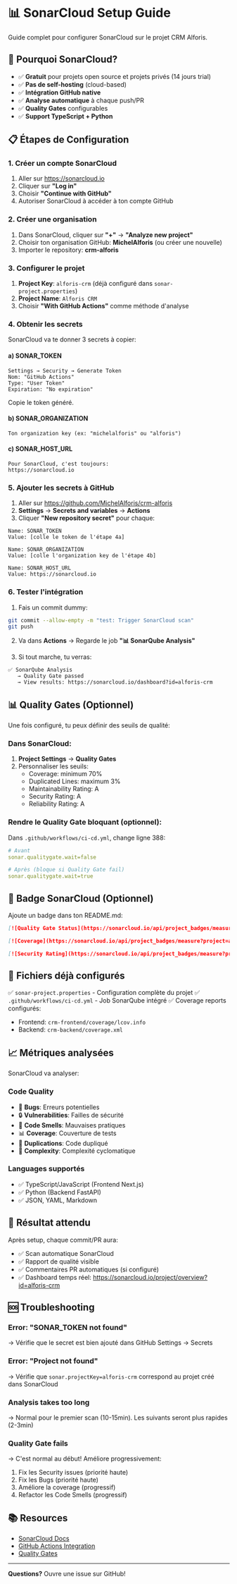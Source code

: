 # 📊 SonarCloud Setup Guide

Guide complet pour configurer SonarCloud sur le projet CRM Alforis.

## 🎯 Pourquoi SonarCloud?

- ✅ **Gratuit** pour projets open source et projets privés (14 jours trial)
- ✅ **Pas de self-hosting** (cloud-based)
- ✅ **Intégration GitHub native**
- ✅ **Analyse automatique** à chaque push/PR
- ✅ **Quality Gates** configurables
- ✅ **Support TypeScript + Python**

## 📋 Étapes de Configuration

### 1. Créer un compte SonarCloud

1. Aller sur https://sonarcloud.io
2. Cliquer sur **"Log in"**
3. Choisir **"Continue with GitHub"**
4. Autoriser SonarCloud à accéder à ton compte GitHub

### 2. Créer une organisation

1. Dans SonarCloud, cliquer sur **"+"** → **"Analyze new project"**
2. Choisir ton organisation GitHub: **MichelAlforis** (ou créer une nouvelle)
3. Importer le repository: **crm-alforis**

### 3. Configurer le projet

1. **Project Key**: `alforis-crm` (déjà configuré dans `sonar-project.properties`)
2. **Project Name**: `Alforis CRM`
3. Choisir **"With GitHub Actions"** comme méthode d'analyse

### 4. Obtenir les secrets

SonarCloud va te donner 3 secrets à copier:

#### a) SONAR_TOKEN
```
Settings → Security → Generate Token
Nom: "GitHub Actions"
Type: "User Token"
Expiration: "No expiration"
```
Copie le token généré.

#### b) SONAR_ORGANIZATION
```
Ton organization key (ex: "michelalforis" ou "alforis")
```

#### c) SONAR_HOST_URL
```
Pour SonarCloud, c'est toujours:
https://sonarcloud.io
```

### 5. Ajouter les secrets à GitHub

1. Aller sur https://github.com/MichelAlforis/crm-alforis
2. **Settings** → **Secrets and variables** → **Actions**
3. Cliquer **"New repository secret"** pour chaque:

```
Name: SONAR_TOKEN
Value: [colle le token de l'étape 4a]

Name: SONAR_ORGANIZATION
Value: [colle l'organization key de l'étape 4b]

Name: SONAR_HOST_URL
Value: https://sonarcloud.io
```

### 6. Tester l'intégration

1. Fais un commit dummy:
```bash
git commit --allow-empty -m "test: Trigger SonarCloud scan"
git push
```

2. Va dans **Actions** → Regarde le job **"📊 SonarQube Analysis"**

3. Si tout marche, tu verras:
```
✅ SonarQube Analysis
   → Quality Gate passed
   → View results: https://sonarcloud.io/dashboard?id=alforis-crm
```

## 📊 Quality Gates (Optionnel)

Une fois configuré, tu peux définir des seuils de qualité:

### Dans SonarCloud:
1. **Project Settings** → **Quality Gates**
2. Personnaliser les seuils:
   - Coverage: minimum 70%
   - Duplicated Lines: maximum 3%
   - Maintainability Rating: A
   - Security Rating: A
   - Reliability Rating: A

### Rendre le Quality Gate bloquant (optionnel):

Dans `.github/workflows/ci-cd.yml`, change ligne 388:
```yaml
# Avant
sonar.qualitygate.wait=false

# Après (bloque si Quality Gate fail)
sonar.qualitygate.wait=true
```

## 🎨 Badge SonarCloud (Optionnel)

Ajoute un badge dans ton README.md:

```markdown
[![Quality Gate Status](https://sonarcloud.io/api/project_badges/measure?project=alforis-crm&metric=alert_status)](https://sonarcloud.io/dashboard?id=alforis-crm)

[![Coverage](https://sonarcloud.io/api/project_badges/measure?project=alforis-crm&metric=coverage)](https://sonarcloud.io/dashboard?id=alforis-crm)

[![Security Rating](https://sonarcloud.io/api/project_badges/measure?project=alforis-crm&metric=security_rating)](https://sonarcloud.io/dashboard?id=alforis-crm)
```

## 🔧 Fichiers déjà configurés

✅ `sonar-project.properties` - Configuration complète du projet
✅ `.github/workflows/ci-cd.yml` - Job SonarQube intégré
✅ Coverage reports configurés:
  - Frontend: `crm-frontend/coverage/lcov.info`
  - Backend: `crm-backend/coverage.xml`

## 📈 Métriques analysées

SonarCloud va analyser:

### Code Quality
- 🐛 **Bugs**: Erreurs potentielles
- 🔒 **Vulnerabilities**: Failles de sécurité
- 💩 **Code Smells**: Mauvaises pratiques
- 📊 **Coverage**: Couverture de tests
- 🔄 **Duplications**: Code dupliqué
- 📏 **Complexity**: Complexité cyclomatique

### Languages supportés
- ✅ TypeScript/JavaScript (Frontend Next.js)
- ✅ Python (Backend FastAPI)
- ✅ JSON, YAML, Markdown

## 🚀 Résultat attendu

Après setup, chaque commit/PR aura:
- ✅ Scan automatique SonarCloud
- ✅ Rapport de qualité visible
- ✅ Commentaires PR automatiques (si configuré)
- ✅ Dashboard temps réel: https://sonarcloud.io/project/overview?id=alforis-crm

## 🆘 Troubleshooting

### Error: "SONAR_TOKEN not found"
→ Vérifie que le secret est bien ajouté dans GitHub Settings → Secrets

### Error: "Project not found"
→ Vérifie que `sonar.projectKey=alforis-crm` correspond au projet créé dans SonarCloud

### Analysis takes too long
→ Normal pour le premier scan (10-15min). Les suivants seront plus rapides (2-3min)

### Quality Gate fails
→ C'est normal au début! Améliore progressivement:
1. Fix les Security issues (priorité haute)
2. Fix les Bugs (priorité haute)
3. Améliore la coverage (progressif)
4. Refactor les Code Smells (progressif)

## 📚 Resources

- [SonarCloud Docs](https://docs.sonarcloud.io/)
- [GitHub Actions Integration](https://docs.sonarcloud.io/advanced-setup/ci-based-analysis/github-actions/)
- [Quality Gates](https://docs.sonarcloud.io/improving/quality-gates/)

---

**Questions?** Ouvre une issue sur GitHub!
